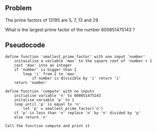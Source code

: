 ## Problem
The prime factors of 13195 are 5, 7, 13 and 29.

What is the largest prime factor of the number 600851475143 ?

## Pseudocode
```
define function 'smallest_prime_factor' with one input 'number'
    initaialise a variable 'max' to the square root of 'number + 1
    cast 'max' into an integer
    if 'number' is bigger than 2
        loop 'i' from 2 to 'max'
            if number is divisible by 'i' return 'i'
    return 'number'

define function 'compute' with no inputs
    initialise variable 'n' to 600851475143
    initalise variable 'p' to 1
    loop until 'p' is equal to 'n'
        let 'p' = smallest_prime_factor('n')
	if 'p' is less than 'n' replace 'n' by 'n' divided by 'p'
	else return 'n'
	
Call the function compute and print it
```
